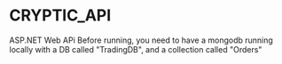 # CRYPTIC_API
ASP.NET Web APi
Before running, you need to have a mongodb running locally with a DB called "TradingDB", and a collection called "Orders"
